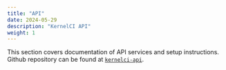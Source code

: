 ```yaml
---
title: "API"
date: 2024-05-29
description: "KernelCI API"
weight: 1
---
```


This section covers documentation of API services and setup instructions.
Github repository can be found at [`kernelci-api`](https://github.com/kernelci/kernelci-api).
